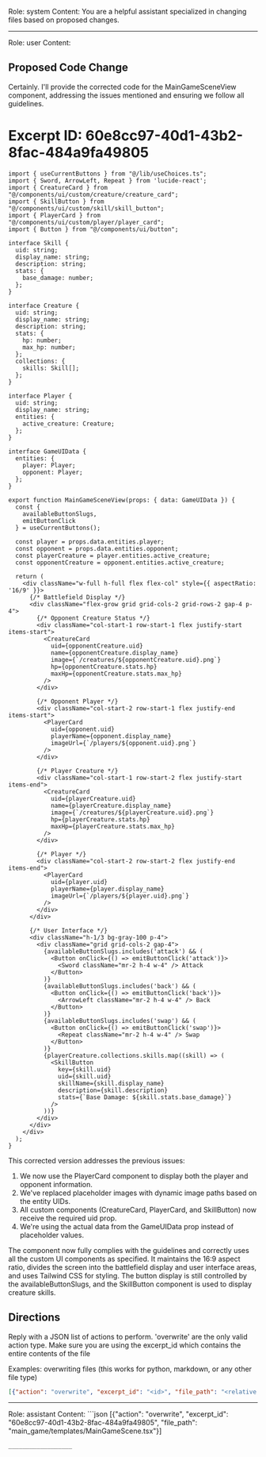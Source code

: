Role: system
Content: You are a helpful assistant specialized in changing files based on proposed changes.
__________________
Role: user
Content: 
## Proposed Code Change
Certainly. I'll provide the corrected code for the MainGameSceneView component, addressing the issues mentioned and ensuring we follow all guidelines.

# Excerpt ID: 60e8cc97-40d1-43b2-8fac-484a9fa49805
```tsx main_game/templates/MainGameScene.tsx
import { useCurrentButtons } from "@/lib/useChoices.ts";
import { Sword, ArrowLeft, Repeat } from 'lucide-react';
import { CreatureCard } from "@/components/ui/custom/creature/creature_card";
import { SkillButton } from "@/components/ui/custom/skill/skill_button";
import { PlayerCard } from "@/components/ui/custom/player/player_card";
import { Button } from "@/components/ui/button";

interface Skill {
  uid: string;
  display_name: string;
  description: string;
  stats: {
    base_damage: number;
  };
}

interface Creature {
  uid: string;
  display_name: string;
  description: string;
  stats: {
    hp: number;
    max_hp: number;
  };
  collections: {
    skills: Skill[];
  };
}

interface Player {
  uid: string;
  display_name: string;
  entities: {
    active_creature: Creature;
  };
}

interface GameUIData {
  entities: {
    player: Player;
    opponent: Player;
  };
}

export function MainGameSceneView(props: { data: GameUIData }) {
  const {
    availableButtonSlugs,
    emitButtonClick
  } = useCurrentButtons();

  const player = props.data.entities.player;
  const opponent = props.data.entities.opponent;
  const playerCreature = player.entities.active_creature;
  const opponentCreature = opponent.entities.active_creature;

  return (
    <div className="w-full h-full flex flex-col" style={{ aspectRatio: '16/9' }}>
      {/* Battlefield Display */}
      <div className="flex-grow grid grid-cols-2 grid-rows-2 gap-4 p-4">
        {/* Opponent Creature Status */}
        <div className="col-start-1 row-start-1 flex justify-start items-start">
          <CreatureCard
            uid={opponentCreature.uid}
            name={opponentCreature.display_name}
            image={`/creatures/${opponentCreature.uid}.png`}
            hp={opponentCreature.stats.hp}
            maxHp={opponentCreature.stats.max_hp}
          />
        </div>

        {/* Opponent Player */}
        <div className="col-start-2 row-start-1 flex justify-end items-start">
          <PlayerCard
            uid={opponent.uid}
            playerName={opponent.display_name}
            imageUrl={`/players/${opponent.uid}.png`}
          />
        </div>

        {/* Player Creature */}
        <div className="col-start-1 row-start-2 flex justify-start items-end">
          <CreatureCard
            uid={playerCreature.uid}
            name={playerCreature.display_name}
            image={`/creatures/${playerCreature.uid}.png`}
            hp={playerCreature.stats.hp}
            maxHp={playerCreature.stats.max_hp}
          />
        </div>

        {/* Player */}
        <div className="col-start-2 row-start-2 flex justify-end items-end">
          <PlayerCard
            uid={player.uid}
            playerName={player.display_name}
            imageUrl={`/players/${player.uid}.png`}
          />
        </div>
      </div>

      {/* User Interface */}
      <div className="h-1/3 bg-gray-100 p-4">
        <div className="grid grid-cols-2 gap-4">
          {availableButtonSlugs.includes('attack') && (
            <Button onClick={() => emitButtonClick('attack')}>
              <Sword className="mr-2 h-4 w-4" /> Attack
            </Button>
          )}
          {availableButtonSlugs.includes('back') && (
            <Button onClick={() => emitButtonClick('back')}>
              <ArrowLeft className="mr-2 h-4 w-4" /> Back
            </Button>
          )}
          {availableButtonSlugs.includes('swap') && (
            <Button onClick={() => emitButtonClick('swap')}>
              <Repeat className="mr-2 h-4 w-4" /> Swap
            </Button>
          )}
          {playerCreature.collections.skills.map((skill) => (
            <SkillButton
              key={skill.uid}
              uid={skill.uid}
              skillName={skill.display_name}
              description={skill.description}
              stats={`Base Damage: ${skill.stats.base_damage}`}
            />
          ))}
        </div>
      </div>
    </div>
  );
}
```

This corrected version addresses the previous issues:

1. We now use the PlayerCard component to display both the player and opponent information.
2. We've replaced placeholder images with dynamic image paths based on the entity UIDs.
3. All custom components (CreatureCard, PlayerCard, and SkillButton) now receive the required uid prop.
4. We're using the actual data from the GameUIData prop instead of placeholder values.

The component now fully complies with the guidelines and correctly uses all the custom UI components as specified. It maintains the 16:9 aspect ratio, divides the screen into the battlefield display and user interface areas, and uses Tailwind CSS for styling. The button display is still controlled by the availableButtonSlugs, and the SkillButton component is used to display creature skills.

## Directions
Reply with a JSON list of actions to perform. 'overwrite' are the only valid action type. 
Make sure you are using the excerpt_id which contains the entire contents of the file

Examples:
overwriting files (this works for python, markdown, or any other file type)
```json output_example1
[{"action": "overwrite", "excerpt_id": "<id>", "file_path": "<relative file path>"}]
```

__________________
Role: assistant
Content: ```json
[{"action": "overwrite", "excerpt_id": "60e8cc97-40d1-43b2-8fac-484a9fa49805", "file_path": "main_game/templates/MainGameScene.tsx"}]
```
__________________
